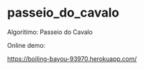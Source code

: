 # passeio_do_cavalo
Algoritimo: Passeio do Cavalo

Online demo:

https://boiling-bayou-93970.herokuapp.com/

